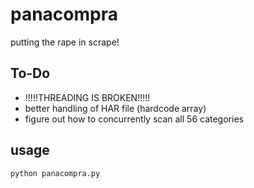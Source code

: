 panacompra
==========

putting the rape in scrape!


To-Do
-------
* !!!!!THREADING IS BROKEN!!!!!
* better handling of HAR file (hardcode array)
* figure out how to concurrently scan all 56 categories

usage
------
    python panacompra.py

